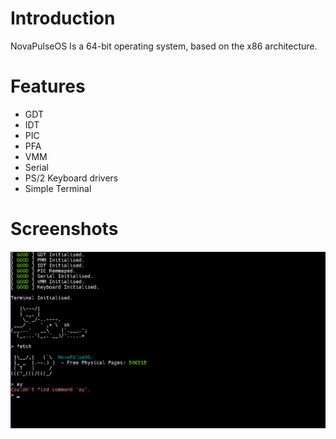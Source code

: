 # Introduction
NovaPulseOS Is a 64-bit operating system, based on the x86 architecture.

# Features
- GDT
- IDT
- PIC
- PFA
- VMM
- Serial
- PS/2 Keyboard drivers
- Simple Terminal

# Screenshots
![screenshot1](https://github.com/asterd-og/NovaPulseOS/blob/main/imgs/image.png?raw=true)